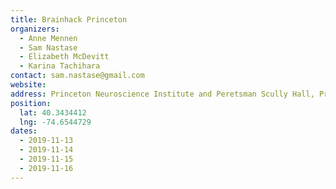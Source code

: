 ```yaml
---
title: Brainhack Princeton
organizers:
  - Anne Mennen
  - Sam Nastase
  - Elizabeth McDevitt
  - Karina Tachihara
contact: sam.nastase@gmail.com
website:
address: Princeton Neuroscience Institute and Peretsman Scully Hall, Princeton University, Princeton, NJ, USA
position:
  lat: 40.3434412
  lng: -74.6544729
dates:
  - 2019-11-13
  - 2019-11-14
  - 2019-11-15
  - 2019-11-16
---
```

